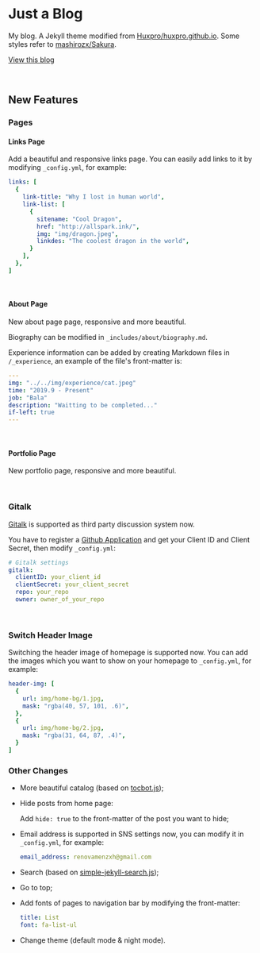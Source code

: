 # Just a Blog

My blog. A Jekyll theme modified from [Huxpro/huxpro.github.io](https://github.com/Huxpro/huxpro.github.io). Some styles refer to [mashirozx/Sakura](https://github.com/mashirozx/Sakura).

[View this blog](https://renovamen.ink/)

&nbsp;

## New Features

### Pages

#### Links Page

Add a beautiful and responsive links page. You can easily add links to it by modifying `_config.yml`, for example:

```yaml
links: [
  {
    link-title: "Why I lost in human world",
    link-list: [
      {
        sitename: "Cool Dragon",
        href: "http://allspark.ink/",
        img: "img/dragon.jpeg",
        linkdes: "The coolest dragon in the world",
      }
    ],
  },
]
```

&nbsp;

#### About Page

New about page page, responsive and more beautiful. 

Biography can be modified in `_includes/about/biography.md`.

Experience information can be added by creating Markdown files in `/_experience`, an example of the file's front-matter is:

```yaml
---
img: "../../img/experience/cat.jpeg"
time: "2019.9 - Present"
job: "Bala"
description: "Waitting to be completed..."
if-left: true
---
```

&nbsp;

#### Portfolio Page

New portfolio page, responsive and more beautiful.

&nbsp;

### Gitalk

[Gitalk](https://github.com/gitalk/gitalk) is supported as third party discussion system now.

You have to register a [Github Application](https://github.com/settings/applications/new) and get your Client ID and Client Secret, then modify `_config.yml`:

```yaml
# Gitalk settings
gitalk:
  clientID: your_client_id
  clientSecret: your_client_secret
  repo: your_repo
  owner: owner_of_your_repo
```

&nbsp;

### Switch Header Image

Switching the header image of homepage is supported now. You can add the images which you want to show on your homepage to `_config.yml`, for example:

```yaml
header-img: [
  {
    url: img/home-bg/1.jpg,
    mask: "rgba(40, 57, 101, .6)",
  },
  {
    url: img/home-bg/2.jpg,
    mask: "rgba(31, 64, 87, .4)",
  }
]
```



### Other Changes

- More beautiful catalog (based on [tocbot.js](https://github.com/tscanlin/tocbot));

- Hide posts from home page: 

  Add `hide: true` to the front-matter of the post you want to hide;

- Email address is supported in SNS settings now, you can modify it in `_config.yml`, for example:

  ```yaml
  email_address: renovamenzxh@gmail.com
  ```
- Search (based on [simple-jekyll-search.js](https://github.com/christian-fei/Simple-Jekyll-Search));

- Go to top;

- Add fonts of pages to navigation bar by modifying the front-matter:

  ```yaml
  title: List
  font: fa-list-ul
  ```

- Change theme (default mode & night mode).